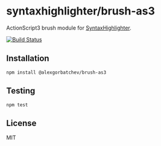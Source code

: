 # syntaxhighlighter/brush-as3

ActionScript3 brush module for [SyntaxHighlighter](https://github.com/syntaxhighlighter).

[![Build Status](https://travis-ci.org/syntaxhighlighter/brush-as3.svg)](https://travis-ci.org/syntaxhighlighter/brush-as3)

## Installation

    npm install @alexgorbatchev/brush-as3

## Testing

    npm test

## License

MIT
